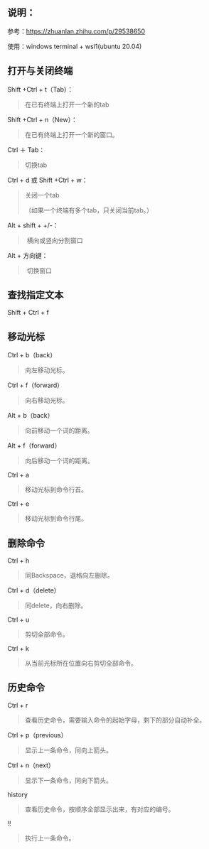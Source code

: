 ## 说明：

参考：https://zhuanlan.zhihu.com/p/29538650

使用：windows terminal + wsl1(ubuntu 20.04)

## 打开与关闭终端

Shift +Ctrl + t（Tab）：

> 在已有终端上打开一个新的tab

Shift +Ctrl + n（New）：

> 在已有终端上打开一个新的窗口。

Ctrl ＋ Tab：

> 切换tab

Ctrl + d 或 Shift +Ctrl + w：

>  关闭一个tab
>
>  （如果一个终端有多个tab，只关闭当前tab。）

Alt + shift + +/-：

> ​	横向或竖向分割窗口
>

Alt + 方向键：

> ​	切换窗口
>



## 查找指定文本

Shift + Ctrl + f



## 移动光标

Ctrl + b（back）

> 向左移动光标。

Ctrl + f（forward）

> 向右移动光标。

Alt + b（back）

> 向前移动一个词的距离。

Alt + f（forward）

> 向后移动一个词的距离。

Ctrl + a

> 移动光标到命令行首。

Ctrl + e

> 移动光标到命令行尾。



## 删除命令

Ctrl + h

> 同Backspace，退格向左删除。

Ctrl + d（delete）

> 同delete，向右删除。

Ctrl + u

> 剪切全部命令。

Ctrl + k

> 从当前光标所在位置向右剪切全部命令。



## 历史命令

Ctrl + r

> 查看历史命令，需要输入命令的起始字母，剩下的部分自动补全。

Ctrl + p（previous）

> 显示上一条命令，同向上箭头。

Ctrl + n（next）

> 显示下一条命令，同向下箭头。

history

> 查看历史命令，按顺序全部显示出来，有对应的编号。

!!

> 执行上一条命令。